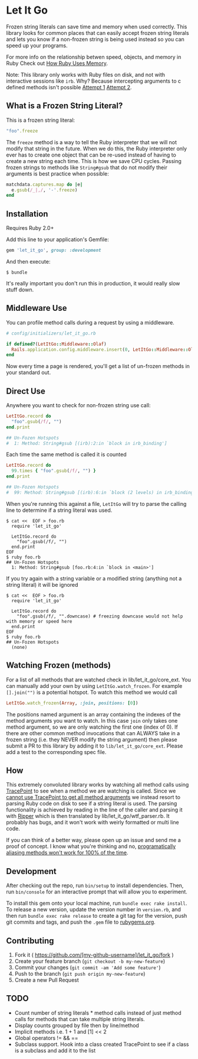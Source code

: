# Let It Go

Frozen string literals can save time and memory when used correctly. This library looks for common places that can easily accept frozen string literals and lets you know if a non-frozen string is being used instead so you can speed up your programs.

For more info on the relationship betwen speed, objects, and memory in Ruby Check out [How Ruby Uses Memory](http://www.schneems.com/2015/05/11/how-ruby-uses-memory.html).

Note: This library only works with Ruby files on disk, and not with interactive sessions like `irb`. Why? Because intercepting arguments to c defined methods isn't possible [Attempt 1](http://stackoverflow.com/questions/30512945/programmatically-alias-method-that-uses-global-variable) [Attempt 2](http://stackoverflow.com/questions/30584454/get-method-arguments-using-rubys-tracepoint).

## What is a Frozen String Literal?

This is a frozen string literal:

```ruby
"foo".freeze
```

The `freeze` method is a way to tell  the Ruby interpreter that we will not modify that string in the future. When we do this, the Ruby interpreter only ever has to create one object that can be re-used instead of having to create a new string each time. This is how we save CPU cycles. Passing frozen strings to methods like `String#gsub` that do not modify their arguments is best practice when possible:

```ruby
matchdata.captures.map do |e|
  e.gsub(/_|,/, '-'.freeze)
end
```

## Installation

Requires Ruby 2.0+

Add this line to your application's Gemfile:

```ruby
gem 'let_it_go', group: :development
```

And then execute:

    $ bundle

It's really important you don't run this in production, it would really slow stuff down.


## Middleware Use

You can profile method calls during a request by using a middleware.


```ruby
# config/initializers/let_it_go.rb

if defined?(LetItGo::Middleware::Olaf)
  Rails.application.config.middleware.insert(0, LetItGo::Middleware::Olaf)
end
```

Now every time a page is rendered, you'll get a list of un-frozen methods in your standard out.

## Direct Use

Anywhere you want to check for non-frozen string use call:

```ruby
LetItGo.record do
  "foo".gsub(/f/, "")
end.print

## Un-Fozen Hotspots
#  1: Method: String#gsub [(irb):2:in `block in irb_binding']
```

Each time the same method is called it is counted

```ruby
LetItGo.record do
  99.times { "foo".gsub(/f/, "") }
end.print

## Un-Fozen Hotspots
#  99: Method: String#gsub [(irb):6:in `block (2 levels) in irb_binding']
```

When you're running this against a file, `LetItGo` will try to parse the calling line to determine if a string literal was used.

```
$ cat <<  EOF > foo.rb
  require 'let_it_go'

  LetItGo.record do
    "foo".gsub(/f/, "")
  end.print
EOF
$ ruby foo.rb
## Un-Fozen Hotspots
  1: Method: String#gsub [foo.rb:4:in `block in <main>']
```

If you try again with a string variable or a modified string (anything not a string literal) it will be ignored

```
$ cat <<  EOF > foo.rb
  require 'let_it_go'

  LetItGo.record do
    "foo".gsub(/f/, "".downcase) # freezing downcase would not help with memory or speed here
  end.print
EOF
$ ruby foo.rb
## Un-Fozen Hotspots
  (none)
```

## Watching Frozen (methods)

For a list of all methods that are watched check in lib/let_it_go/core_ext. You can manually add your own by using `LetItGo.watch_frozen`. For example `[].join("")` is a potential hotspot. To watch this method we would call

```ruby
LetItGo.watch_frozen(Array, :join, positions: [0])
```

The positions named argument is an array containing the indexes of the method arguments you want to watch. In this case `join` only takes one method argument, so we are only watching the first one (index of 0). If there are other common method invocations that can ALWAYS take in a frozen string (i.e. they NEVER modify the string argument) then please submit a PR to this library by adding it to `lib/let_it_go/core_ext`. Please add a test to the corresponding spec file.

## How

This extremely convoluted library works by watching all method calls using [TracePoint](http://ruby-doc.org/core-2.2.2/TracePoint.html) to see when a method we are watching is called. Since we [cannot use TracePoint to get all method arguments](http://stackoverflow.com/questions/30584454/get-method-arguments-using-rubys-tracepoint) we instead resort to parsing Ruby code on disk to see if a string literal is used. The parsing functionality is achieved by reading in the line of the caller and parsing it with [Ripper](http://ruby-doc.org/stdlib-2.2.2/libdoc/ripper/rdoc/Ripper.html) which is then translated by lib/let_it_go/wtf_parser.rb. It probably has bugs, and it won't work with weirly formatted or multi line code.

If you can think of a better way, please open up an issue and send me a proof of concept. I know what you're thinking and no, [programatically aliasing methods won't work for 100% of the time](http://stackoverflow.com/questions/30512945/programmatically-alias-method-that-uses-global-variable).

## Development

After checking out the repo, run `bin/setup` to install dependencies. Then, run `bin/console` for an interactive prompt that will allow you to experiment.

To install this gem onto your local machine, run `bundle exec rake install`. To release a new version, update the version number in `version.rb`, and then run `bundle exec rake release` to create a git tag for the version, push git commits and tags, and push the `.gem` file to [rubygems.org](https://rubygems.org).

## Contributing

1. Fork it ( https://github.com/[my-github-username]/let_it_go/fork )
2. Create your feature branch (`git checkout -b my-new-feature`)
3. Commit your changes (`git commit -am 'Add some feature'`)
4. Push to the branch (`git push origin my-new-feature`)
5. Create a new Pull Request


## TODO

- Count number of string literals * method calls instead of just method calls for methods that can take multiple string literals.
- Display counts grouped by file then by line/method
- Implicit methods i.e. 1 + 1 and [1] << 2
- Global operators != && ==
- Subclass support. Hook into a class created TracePoint to see if a class is a subclass and add it to the list
